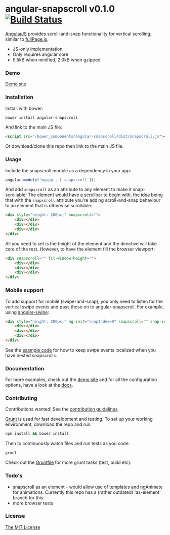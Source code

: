 # angular-snapscroll v0.1.0 [![Build Status](https://travis-ci.org/joelmukuthu/angular-snapscroll.svg?branch=master)](https://travis-ci.org/joelmukuthu/angular-snapscroll)
[AngularJS](http://angularjs.org) provides scroll-and-snap functionality for vertical scrolling, similar to [fullPage.js](http://alvarotrigo.com/fullPage/).

- JS-only implementation
- Only requires angular core
- 5.5kB when minified, 2.0kB when gzipped

### Demo
[Demo site](http://joelmukuthu.github.io/angular-snapscroll/)

### Installation
Install with bower:
```sh
bower install angular-snapscroll
```
And link to the main JS file:
```html
<script src="/bower_components/angular-snapscroll/dist/snapscroll.js"></script>
```
Or download/clone this repo then link to the main JS file.

### Usage
Include the snapscroll module as a dependency in your app:
```javascript
angular.module('myapp', ['snapscroll']);
```
And add `snapscroll` as an attribute to any element to make it snap-scrollable! The element would have a scrollbar to begin with, the idea being that with the `snapscroll` attribute you're adding scroll-and-snap behaviour to an element that is otherwise scrollable:
```html
<div style="height: 200px;" snapscroll="">
    <div></div>
    <div></div>
    <div></div>
</div>
```
All you need to set is the height of the element and the directive will take care of the rest. However, to have the element fill the browser viewport:
```html
<div snapscroll="" fit-window-height="">
    <div></div>
    <div></div>
    <div></div>
</div>
```

### Mobile support
To add support for mobile (swipe-and-snap), you only need to listen for the vertical swipe events and pass those on to angular-snapscroll. For example, using [angular-swipe](https://github.com/marmorkuchen-net/angular-swipe):
```html
<div style="height: 200px;" ng-init="snapIndex=0" snapscroll="" snap-index="snapIndex" ng-swipe-up="snapIndex=snapIndex+1" ng-swipe-down="snapIndex=snapIndex-1">
    <div></div>
    <div></div>
    <div></div>
</div>
```
See the [example code](examples/index.html) for how to keep swipe events localized when you have nested snapscrolls.

### Documentation
For more examples, check out the [demo site](http://joelmukuthu.github.io/angular-snapscroll/) and for all the configuration options, have a look at the [docs](DOCS.md).

### Contributing
Contributions wanted! See the [contribution guidelines](CONTRIBUTING.md).

[Grunt](http://gruntjs.com) is used for fast development and testing. To set up your working environment, download the repo and run:
```sh
npm install && bower install
```
Then to continuously watch files and run tests as you code:
```sh
grunt
```
Check out the [Gruntfile](Gruntfile.js) for more grunt tasks (test, build etc).

### Todo's
- snapscroll as an element - would allow use of templates and ngAnimate for animations. Currently this repo has a (rather outdated) 'as-element' branch for this.
- more browser tests

### License
[The MIT License](LICENSE.md)
